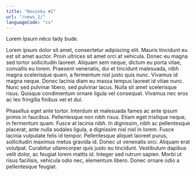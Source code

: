 ```yaml
---
title: "Novinky #2"
url: "/news_2/"
languageCode: "cs"
---
```

Lorem Ipsum něco tady bude.

Lorem ipsum dolor sit amet, consectetur adipiscing elit. Mauris tincidunt eu est sit amet auctor. Proin ultrices sit amet orci at vehicula. Donec eu magna sed tortor sollicitudin laoreet. Aliquam sem neque, dictum eu porta vitae, convallis eu lorem. Praesent venenatis, dui et tincidunt malesuada, nibh magna scelerisque quam, a fermentum nisl justo quis nunc. Vivamus id magna neque. Donec lacinia diam eu massa tempus laoreet id vitae nunc. Nunc sed pulvinar libero, sed pulvinar lacus. Nulla sit amet scelerisque risus. Quisque condimentum ornare ligula vel consequat. Vivamus nec eros ac leo fringilla finibus vel et dui.

Phasellus eget ante tortor. Interdum et malesuada fames ac ante ipsum primis in faucibus. Pellentesque non nibh risus. Etiam eget tristique neque, in fermentum quam. Fusce at lacinia nibh. In dignissim, nibh ac pellentesque placerat, ante nulla sodales ligula, a dignissim nisl nisl in lorem. Fusce lacinia vulputate felis id tempor. Pellentesque aliquet laoreet purus, sollicitudin maximus metus gravida id. Donec ut venenatis orci. Aliquam erat volutpat. Curabitur ullamcorper quis justo eu tincidunt. Vestibulum dapibus velit dolor, ac feugiat lorem mattis id. Integer sed rutrum sapien. Morbi ut risus facilisis, vehicula odio nec, elementum libero. Donec ornare odio a pellentesque feugiat. 
